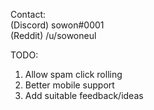 Contact:  
(Discord) sowon#0001  
(Reddit) /u/sowoneul  

TODO:
1. Allow spam click rolling
2. Better mobile support
3. Add suitable feedback/ideas
